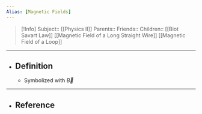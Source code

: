 ```yaml
---
Alias: [Magnetic Fields]
---
```

> [!Info]
> Subject:: [[Physics II]]
> Parents:: 
> Friends:: 
> Children:: [[Biot Savart Law]] [[Magnetic Field of a Long Straight Wire]] [[Magnetic Field of a Loop]]
---
- ## Definition
	- Symbolized with $\vec{B}$
---
- ## Reference